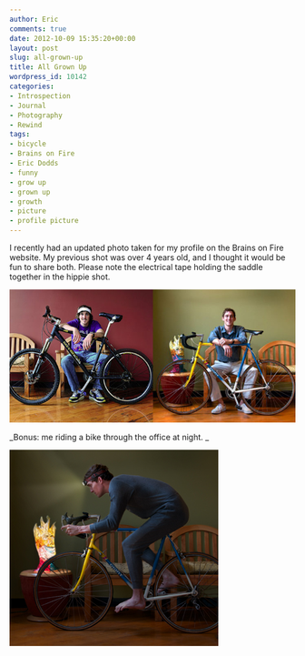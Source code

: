 ```yaml
---
author: Eric
comments: true
date: 2012-10-09 15:35:20+00:00
layout: post
slug: all-grown-up
title: All Grown Up
wordpress_id: 10142
categories:
- Introspection
- Journal
- Photography
- Rewind
tags:
- bicycle
- Brains on Fire
- Eric Dodds
- funny
- grow up
- grown up
- growth
- picture
- profile picture
---
```


I recently had an updated photo taken for my profile on the Brains on Fire website. My previous shot was over 4 years old, and I thought it would be fun to share both. Please note the electrical tape holding the saddle together in the hippie shot. 

![](/images/blog/2012/10/all-grown-up-collage.jpg)

_Bonus: me riding a bike through the office at night. _

![](/images/blog/2012/10/eric-new-night.jpg)
